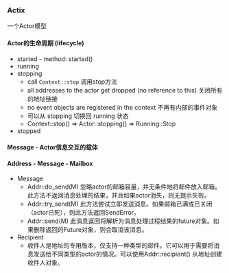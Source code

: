 ### Actix

一个Actor模型

#### Actor的生命周期 (lifecycle)

- started - method: started()
- running
- stopping
  - call `Context::stop` 调用stop方法
  - all addresses to the actor get dropped (no reference to this) 关闭所有的地址链接
  - no event objects are registered in the context 不再有内部的事件对象
  - 可以从 stopping 切换回 running 状态
  - Context::stop() => Actor::stopping() => Running::Stop
- stopped

#### Message - Actor信息交互的载体

#### Address - Message - Mailbox
- Message
  - Addr::do_send(M) 忽略actor的邮箱容量，并无条件地将邮件放入邮箱。此方法不返回消息处理的结果，并且如果actor消失，则无提示失败。
  - Addr::try_send(M) 此方法尝试立即发送消息。如果邮箱已满或已关闭（actor已死），则此方法返回SendError。
  - Addr::send(M) 此消息返回将解析为消息处理过程结果的future对象。如果删除返回的Future对象，则会取消该消息。
- Recipient
  - 收件人是地址的专用版本，仅支持一种类型的邮件。它可以用于需要将消息发送给不同类型的actor的情况。可以使用Addr::recipient() 从地址创建收件人对象。
